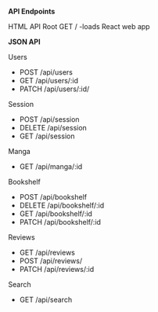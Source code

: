 

**API Endpoints**

HTML API
Root
  GET / -loads React web app

**JSON API**

 Users
  - POST /api/users
  - GET /api/users/:id
  - PATCH /api/users/:id/

Session
  - POST /api/session
  - DELETE /api/session
  - GET /api/session

Manga
  - GET /api/manga/:id

Bookshelf
  - POST /api/bookshelf
  - DELETE /api/bookshelf/:id
  - GET /api/bookshelf/:id
  - PATCH /api/bookshelf/:id

Reviews
  - GET /api/reviews
  - POST /api/reviews/
  - PATCH /api/reviews/:id

Search
  - GET /api/search
